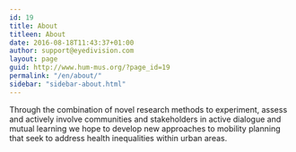 ```yaml
---
id: 19
title: About
titleen: About
date: 2016-08-18T11:43:37+01:00
author: support@eyedivision.com
layout: page
guid: http://www.hum-mus.org/?page_id=19
permalink: "/en/about/"
sidebar: "sidebar-about.html"
---
```

Through the combination of novel research methods to experiment, assess and actively involve communities and stakeholders in active dialogue and mutual learning we hope to develop new approaches to mobility planning that seek to address health inequalities within urban areas.